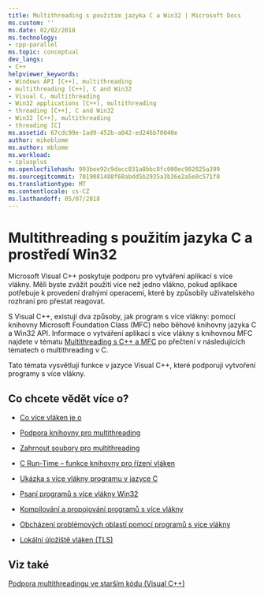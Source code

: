 ```yaml
---
title: Multithreading s použitím jazyka C a Win32 | Microsoft Docs
ms.custom: ''
ms.date: 02/02/2018
ms.technology:
- cpp-parallel
ms.topic: conceptual
dev_langs:
- C++
helpviewer_keywords:
- Windows API [C++], multithreading
- multithreading [C++], C and Win32
- Visual C, multithreading
- Win32 applications [C++], multithreading
- threading [C++], C and Win32
- Win32 [C++], multithreading
- threading [C]
ms.assetid: 67cdc99e-1ad9-452b-a042-ed246b70040e
author: mikeblome
ms.author: mblome
ms.workload:
- cplusplus
ms.openlocfilehash: 993bee92c9dacc831a8bbc8fc000ec982025a399
ms.sourcegitcommit: 7019081488f68abdd5b2935a3b36e2a5e8c571f8
ms.translationtype: MT
ms.contentlocale: cs-CZ
ms.lasthandoff: 05/07/2018
---
```

# <a name="multithreading-with-c-and-win32"></a>Multithreading s použitím jazyka C a prostředí Win32
Microsoft Visual C++ poskytuje podporu pro vytváření aplikací s více vlákny. Měli byste zvážit použití více než jedno vlákno, pokud aplikace potřebuje k provedení drahými operacemi, které by způsobily uživatelského rozhraní pro přestat reagovat.  
  
 S Visual C++, existují dva způsoby, jak program s více vlákny: pomocí knihovny Microsoft Foundation Class (MFC) nebo běhové knihovny jazyka C a Win32 API. Informace o vytváření aplikací s více vlákny s knihovnou MFC najdete v tématu [Multithreading s C++ a MFC](../parallel/multithreading-with-cpp-and-mfc.md) po přečtení v následujících tématech o multithreading v C.  
  
 Tato témata vysvětlují funkce v jazyce Visual C++, které podporují vytvoření programy s více vlákny.  
  
## <a name="what-do-you-want-to-know-more-about"></a>Co chcete vědět více o?  
  
-   [Co více vláken je o](../parallel/multithread-programs.md)  
  
-   [Podpora knihovny pro multithreading](../parallel/library-support-for-multithreading.md)  
  
-   [Zahrnout soubory pro multithreading](../parallel/include-files-for-multithreading.md)  
  
-   [C Run-Time – funkce knihovny pro řízení vláken](../parallel/c-run-time-library-functions-for-thread-control.md)  
  
-   [Ukázka s více vlákny programu v jazyce C](../parallel/sample-multithread-c-program.md)  
  
-   [Psaní programů s více vlákny Win32](../parallel/writing-a-multithreaded-win32-program.md)  
  
-   [Kompilování a propojování programů s více vlákny](../parallel/compiling-and-linking-multithread-programs.md)  
  
-   [Obcházení problémových oblastí pomocí programů s více vlákny](../parallel/avoiding-problem-areas-with-multithread-programs.md)  
  
-   [Lokální úložiště vláken (TLS)](../parallel/thread-local-storage-tls.md)  
  
## <a name="see-also"></a>Viz také  
 [Podpora multithreadingu ve starším kódu (Visual C++)](../parallel/multithreading-support-for-older-code-visual-cpp.md)